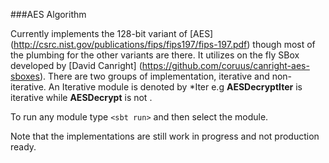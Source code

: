 ###AES Algorithm

Currently implements the 128-bit variant of 
[AES] (http://csrc.nist.gov/publications/fips/fips197/fips-197.pdf) though most 
of the plumbing for the other variants are there. It utilizes on the fly SBox 
developed by [David Canright] (https://github.com/coruus/canright-aes-sboxes). 
There are two groups of implementation, iterative and non-iterative. 
An Iterative module is denoted by \*Iter e.g **AESDecryptIter** is iterative while 
**AESDecrypt** is not . 

To run any module type `<sbt run>` and then select the module.

Note that the implementations are still work in progress and not production ready.
